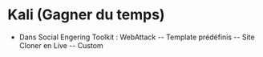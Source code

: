
# Kali (Gagner du temps)
- Dans Social Engering Toolkit : WebAttack 
-- Template prédéfinis 
-- Site Cloner en Live
-- Custom
